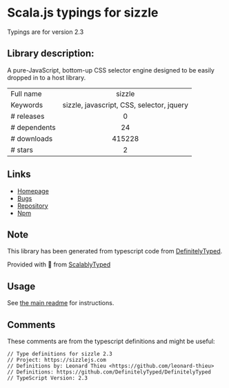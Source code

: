 
# Scala.js typings for sizzle

Typings are for version 2.3

 ## Library description:
A pure-JavaScript, bottom-up CSS selector engine designed to be easily dropped in to a host library.

|                    |                 |
| ------------------ | :-------------: |
| Full name          | sizzle |
| Keywords           | sizzle, javascript, CSS, selector, jquery |
| # releases         | 0 |
| # dependents       | 24 |
| # downloads        | 415228 |
| # stars            | 2 |

## Links
- [Homepage](https://sizzlejs.com)
- [Bugs](https://github.com/jquery/sizzle/issues)
- [Repository](https://github.com/jquery/sizzle)
- [Npm](https://www.npmjs.com/package/sizzle)
    


## Note
This library has been generated from typescript code from [DefinitelyTyped](https://definitelytyped.org).

Provided with :purple_heart: from [ScalablyTyped](https://github.com/oyvindberg/ScalablyTyped)

## Usage
See [the main readme](../../readme.md) for instructions.

## Comments

These comments are from the typescript definitions and might be useful:
```
// Type definitions for sizzle 2.3
// Project: https://sizzlejs.com
// Definitions by: Leonard Thieu <https://github.com/leonard-thieu>
// Definitions: https://github.com/DefinitelyTyped/DefinitelyTyped
// TypeScript Version: 2.3

```

